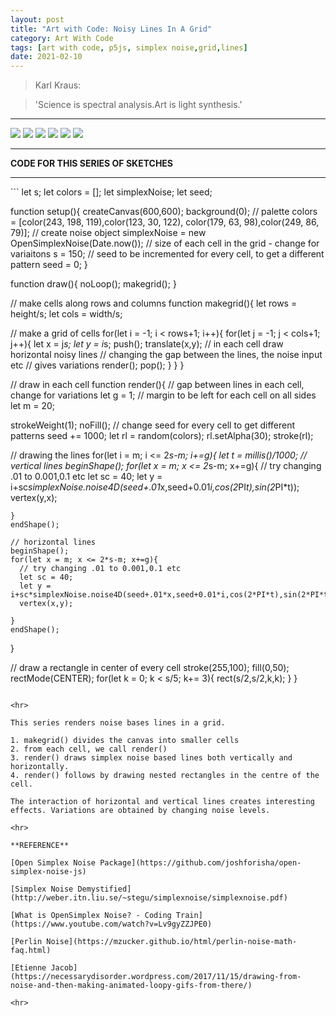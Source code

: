 ```yaml
---
layout: post
title: "Art with Code: Noisy Lines In A Grid"
category: Art With Code
tags: [art with code, p5js, simplex noise,grid,lines]
date: 2021-02-10
---
```

> Karl Kraus:  

> 'Science is spectral analysis.Art is light synthesis.'


<hr>
<img src = "/images/025a.png"/>

<img src = "/images/025b.png"/>  

<img src = "/images/025d.png"/>

<img src = "/images/025e.png"/>

<img src = "/images/025f.png"/>  

<img src = "/images/025c.png"/>

<hr>

**CODE FOR THIS SERIES OF SKETCHES**
<hr>
```
let s;
let colors = [];
let simplexNoise;
let seed;

function setup(){
  createCanvas(600,600);
  background(0);
  // palette
  colors = [color(243, 198, 119),color(123, 30, 122),
            color(179, 63, 98),color(249, 86, 79)];
  // create noise object
  simplexNoise = new OpenSimplexNoise(Date.now());
  // size of each cell in the grid - change for variaitons
  s = 150;
  // seed to be incremented for every cell, to get a different pattern
  seed = 0;
}

function draw(){
  noLoop();
  makegrid();
}

// make cells along rows and columns
function makegrid(){
  let rows = height/s;
  let cols = width/s;

  // make a grid of cells
  for(let i = -1; i < rows+1; i++){
    for(let j = -1; j < cols+1; j++){
      let x = j*s;
      let y = i*s;
      push();
      translate(x,y);
      // in each cell draw horizontal noisy lines
      // changing the gap between the lines, the noise input etc
      // gives variations
      render();
      pop();
    }
  }
}

// draw in each cell
function render(){
  // gap between lines in each cell, change for variations
  let g = 1;
  // margin to be left for each cell on all sides
  let m = 20;

  strokeWeight(1);
  noFill();
  // change seed for every cell to get different patterns
  seed += 1000;
  let rl = random(colors);
  rl.setAlpha(30);
  stroke(rl);

  // drawing the lines
  for(let i = m; i <= 2*s-m; i+=g){
    let t = millis()/1000;
    // vertical lines
    beginShape();
    for(let x = m; x <= 2*s-m; x+=g){
      // try changing .01 to 0.001,0.1 etc
      let sc = 40;
      let y = i+sc*simplexNoise.noise4D(seed+.01*x,seed+0.01*i,cos(2*PI*t),sin(2*PI*t));
      vertex(y,x);

    }
    endShape();

    // horizontal lines
    beginShape();
    for(let x = m; x <= 2*s-m; x+=g){
      // try changing .01 to 0.001,0.1 etc
      let sc = 40;
      let y = i+sc*simplexNoise.noise4D(seed+.01*x,seed+0.01*i,cos(2*PI*t),sin(2*PI*t));
      vertex(x,y);

    }
    endShape();
  }

  // draw a rectangle in center of every cell
  stroke(255,100);
  fill(0,50);
  rectMode(CENTER);
  for(let k = 0; k < s/5; k+= 3){
    rect(s/2,s/2,k,k);
  }
}

```

<hr>

This series renders noise bases lines in a grid.

1. makegrid() divides the canvas into smaller cells
2. from each cell, we call render()
3. render() draws simplex noise based lines both vertically and horizontally.
4. render() follows by drawing nested rectangles in the centre of the cell.

The interaction of horizontal and vertical lines creates interesting effects. Variations are obtained by changing noise levels.

<hr>

**REFERENCE**

[Open Simplex Noise Package](https://github.com/joshforisha/open-simplex-noise-js)

[Simplex Noise Demystified](http://weber.itn.liu.se/~stegu/simplexnoise/simplexnoise.pdf)

[What is OpenSimplex Noise? - Coding Train](https://www.youtube.com/watch?v=Lv9gyZZJPE0)

[Perlin Noise](https://mzucker.github.io/html/perlin-noise-math-faq.html)

[Etienne Jacob](https://necessarydisorder.wordpress.com/2017/11/15/drawing-from-noise-and-then-making-animated-loopy-gifs-from-there/)

<hr>
